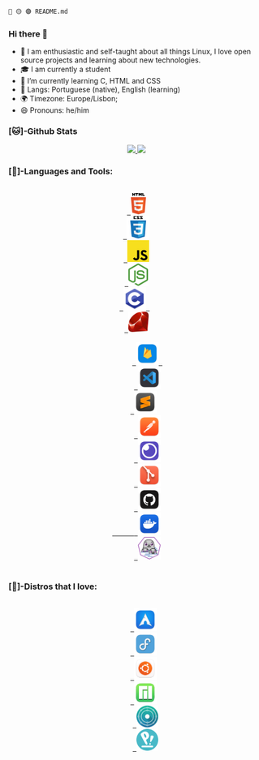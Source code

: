 `🔴 🟡 🟣 README.md`     
### Hi there 👋
- 👤 I am enthusiastic and self-taught about all things Linux, I love open source projects and learning about new technologies.
- 🎓 I am currently a student
- 🌱 I’m currently learning C, HTML and CSS
- 💬 Langs: Portuguese (native), English (learning)
- 🌍 Timezone: Europe/Lisbon;
- 😄 Pronouns: he/him

### [🐱]-Github Stats

  <div class="stats" align="center">
  <a href="https://github.com/astindev">
  <img height="135" src="https://github-readme-stats.vercel.app/api?username=astindev&show_icons=true&theme=tokyonight&include_all_commits=true&count_private=true"/>
  <img height="140" src="https://github-readme-stats.vercel.app/api/top-langs/?username=astindev&layout=compact&langs_count=16&theme=tokyonight"/>
  </a>
</div>

<div>
  
### [🔨]-Languages and Tools:

<div class="languages" align="center">
<code>
<a href="https://developer.mozilla.org/en-US/docs/Web/HTML" target="_blank"> <img src=".github/logos/langs/html-5.svg" alt="HTML5" width="30"/></a>
<a href="https://developer.mozilla.org/en-US/docs/Web/CSS" target="_blank"> <img src=".github/logos/langs/css3.svg" alt="CSS" width="45"/></a>
<a href="https://developer.mozilla.org/en-US/docs/Web/JavaScript" target="_blank"> <img src=".github/logos/langs/javascript.svg" alt="JavaScript" width="43"/></a>
<a href="https://nodejs.org" target="_blank"> <img src=".github/logos/langs/nodejs.png" alt="nodejs" width="39"/></a>
<a href="https://www.tutorialspoint.com/cprogramming/c_quick_guide.htm" target="_blank"> <img src=".github/logos/langs/clang.svg" alt="C" width="45"/> </a> 
<a href="https://www.ruby-lang.org/en/" target="_blank"> <img src=".github/logos/langs/ruby_lang.png" alt="Ruby" width="40"/></a>
</code>
</div>

<div class="tools" align="center">
   <code>
      <a href="https://firebase.google.com/?hl=pt-br" target="_blank"> <img src=".github/logos/databases/firebase.png" alt="firebase" width="45"/> </a>
      <a href="https://code.visualstudio.com/" target="_blank"> <img src=".github/logos/tools/vscode.png" alt="vscode" width="45"/></a>
      <a href="https://www.sublimetext.com/" target="_blank"> <img src=".github/logos/tools/sublime.png" alt="sublime" width="45"/></a>  
      <a href="https://www.postman.com/" target="_blank"> <img src=".github/logos/tools/postman.png" alt="Postman" width="45"/></a>
      <a href="https://insomnia.rest" target="_blank"> <img src=".github/logos/tools/insomnia.png" alt="insomnia" width="45"/></a>
      <a href="https://git-scm.com/" target="_blank"> <img src=".github/logos/tools/git.png" alt="git" width="45"/></a>
      <a href="https://github.com/" target="_blank"> <img src=".github/logos/tools/github.png" alt="github" width="45"/>
      <a href="https://www.docker.com/" target="_blank"> <img src=".github/logos/tools/docker.png" alt="docker" width="45"/></a>
      <a href="https://podman.io/" target="_blank"> <img src=".github/logos/tools/podman.png" alt="podman" width="45"/></a>
  </code>
</div>

### [🐧]-Distros that I love:

<div class="distros" align="center">  
  <code>
    <a href="https://archlinux.org/" target="_blank"> <img src=".github/logos/distros/Arch.png" alt="Arch" width="45"/></a>
    <a href="https://getfedora.org/" target="_blank"> <img src=".github/logos/distros/fedora.png" alt="Fedora" width="45"/></a>
    <a href="https://ubuntu.com/" target="_blank"> <img src=".github/logos/distros/ubuntu.png" alt="Ubuntu" width="45"/></a>
    <a href="https://manjaro.org/" target="_blank"> <img src=".github/logos/distros/Manjaro.png" alt="Manjaro" width="45"/></a>
     <a href="https://neon.kde.org/" target="_blank"> <img src=".github/logos/distros/neon.svg" alt="Kde Neon" width="43"/></a>
     <a href="https://pop.system76.com/" target="_blank"> <img src=".github/logos/distros/pop.png" alt="Pop!_OS" width="43"/></a>
 </code>
</div>
